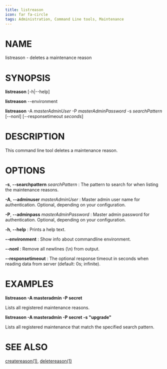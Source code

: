 ```yaml
---
title: listreason
icon: far fa-circle
tags: Administration, Command Line tools, Maintenance
---
```


# NAME

listreason - deletes a maintenance reason

# SYNOPSIS

**listreason** [-h|--help]

**listreason** --environment

**listreason** -A *masterAdminUser* -P *masterAdminPassword* -s *searchPattern* [--nonl] [--responsetimeout *seconds*]

# DESCRIPTION

This command line tool deletes a maintenance reason.

# OPTIONS

**-s**, **--searchpattern** *searchPattern*
: The pattern to search for when listing the maintenance reasons.

**-A**, **--adminuser** *masterAdminUser*
: Master admin user name for authentication. Optional, depending on your configuration.

**-P**, **--adminpass** *masterAdminPassword*
: Master admin password for authentication. Optional, depending on your configuration.

**-h**, **--help**
: Prints a help text.

**--environment**
: Show info about commandline environment.

**--nonl**
: Remove all newlines (\\n) from output.

**--responsetimeout**
: The optional response timeout in seconds when reading data from server (default: 0s; infinite).

# EXAMPLES

**listreason -A masteradmin -P secret**

Lists all registered maintenance reasons.

**listreason -A masteradmin -P secret -s "upgrade"**

Lists all registered maintenance that match the specified search pattern.

# SEE ALSO

[createreason(1)](createreason), [deletereason(1)](deletereason)
